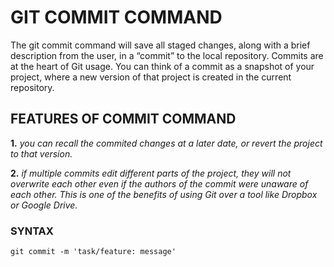 # **GIT COMMIT COMMAND**

The git commit command will save all staged changes, along with a brief description from the user, in a “commit” to the local repository.
Commits are at the heart of Git usage. You can think of a commit as a snapshot of your project, where a new version of that project is created in the current repository. 

## **FEATURES OF COMMIT COMMAND**

**1.** *you can recall the commited changes at a later date, or revert the project to that version.*

**2.** *if multiple commits edit different parts of the project, they will not overwrite each other even if the authors of the commit were unaware of each other. This is one of the benefits of using Git over a tool like Dropbox or Google Drive.*

### **SYNTAX**

`git commit -m 'task/feature: message'`

